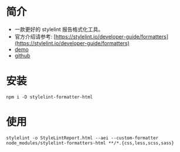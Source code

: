 # 简介

-   一款更好的 stylelint 报告格式化工具。
-   官方介绍请参考: [https://stylelint.io/developer-guide/formatters](https://stylelint.io/developer-guide/formatters)
-   [demo](https://shuoshubao.github.io/nbfe/packages/stylelint-formatter-html/index.html)
-   [github](https://github.com/shuoshubao/nbfe/tree/master/packages/stylelint-formatter-html)

# 安装

```
npm i -D stylelint-formatter-html
```

# 使用

```
stylelint -o StyleLintReport.html --aei --custom-formatter node_modules/stylelint-formatters-html **/*.{css,less,scss,sass}
```

